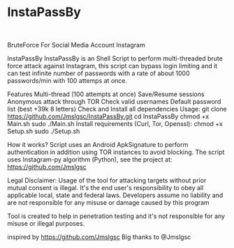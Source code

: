 # InstaPassBy

<Image Source="Assets/![alt text](Instapass.png)" Width="200"/>



BruteForce For Social Media Account Instagram

InstaPassBy
InstaPassBy is an Shell Script to perform multi-threaded brute force attack against Instagram, this script can bypass login limiting and it can test infinite number of passwords with a rate of about 1000 passwords/min with 100 attemps at once.

Features
Multi-thread (100 attempts at once)
Save/Resume sessions
Anonymous attack through TOR
Check valid usernames
Default password list (best +39k 8 letters)
Check and Install all dependencies
Usage:
git clone https://github.com/Jmslgsc/InstaPassBy.git
cd InstaPassBy
chmod +x Main.sh
sudo ./Main.sh
Install requirements (Curl, Tor, Openssl):
chmod +x Setup.sh
sudo ./Setup.sh

How it works?
Script uses an Android ApkSignature to perform authentication in addition using TOR instances to avoid blocking. The script uses Instagram-py algorithm (Python), see the project at: https://github.com/Jmslgsc

Legal Disclaimer:
Usage of the tool for attacking targets without prior mutual consent is illegal. It's the end user's responsibility to obey all applicable local, state and federal laws. Developers assume no liability and are not responsible for any misuse or damage caused by this program

Tool is created to help in penetration testing and it's not responsible for any misuse or illegal purposes.

inspired by https://github.com/Jmslgsc Big thanks to @Jmslgsc

